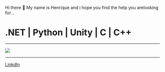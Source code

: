 Hi there 👋
  My name is Henrique and i hope you find the help you arelooking for...

<h1>.NET | Python | Unity | C | C++</h1>

<hr>
  <img src="https://github-readme-stats.vercel.app/api/top-langs?username=euqIrn3h"/>
<hr>
<a href="https://www.linkedin.com/in/henrique-rodrigues-750951226/">LinkdIn</a>

